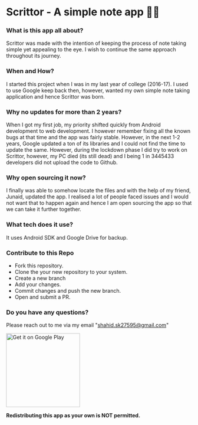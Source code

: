 # Scrittor - A simple note app 👋🏻

### What is this app all about?
Scrittor was made with the intention of keeping the process of note taking simple yet appealing to the eye. I wish to continue the same approach throughout its journey.

### When and How?
I started this project when I was in my last year of college (2016-17). I used to use Google keep back then, however, wanted my own simple note taking application and hence Scrittor was born.

### Why no updates for more than 2 years?
When I got my first job, my priority shifted quickly from Android development to web development. I however remember fixing all the known bugs at that time and the app was fairly stable. However, in the next 1-2 years, Google updated a ton of its libraries and I could not find the time to update the same. However, during the lockdown phase I did try to work on Scrittor, however, my PC died (its still dead) and I being 1 in 3445433 developers did not upload the code to Github. 

### Why open sourcing it now?
I finally was able to somehow locate the files and with the help of my friend, Junaid, updated the app. I realised a lot of people faced issues and I would not want that to happen again and hence I am open sourcing the app so that we can take it further together.

### What tech does it use?
It uses Android SDK and Google Drive for backup.

### Contribute to this Repo
- Fork this repository.
- Clone the your new repository to your system.
- Create a new branch
- Add your changes.
- Commit changes and push the new branch.
- Open and submit a PR.

### Do you have any questions?
Please reach out to me via my email "shahid.sk27595@gmail.com"

<a href="https://play.google.com/store/apps/details?id=com.shahid.nid"><img alt="Get it on Google Play" src="https://play.google.com/intl/en_us/badges/images/generic/en_badge_web_generic.png" width="200px"/></a>


**Redistributing this app as your own is NOT permitted.**